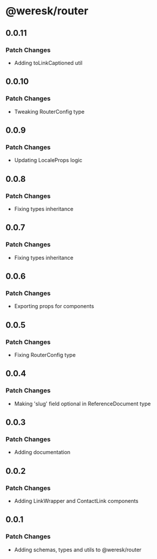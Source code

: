 # @weresk/router

## 0.0.11

### Patch Changes

- Adding toLinkCaptioned util

## 0.0.10

### Patch Changes

- Tweaking RouterConfig type

## 0.0.9

### Patch Changes

- Updating LocaleProps logic

## 0.0.8

### Patch Changes

- Fixing types inheritance

## 0.0.7

### Patch Changes

- Fixing types inheritance

## 0.0.6

### Patch Changes

- Exporting props for components

## 0.0.5

### Patch Changes

- Fixing RouterConfig type

## 0.0.4

### Patch Changes

- Making 'slug' field optional in ReferenceDocument type

## 0.0.3

### Patch Changes

- Adding documentation

## 0.0.2

### Patch Changes

- Adding LinkWrapper and ContactLink components

## 0.0.1

### Patch Changes

- Adding schemas, types and utils to @weresk/router
